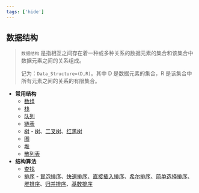 ```yaml
---
tags: ['hide']
---
```


## 数据结构

> `数据结构` 是指相互之间存在着一种或多种关系的数据元素的集合和该集合中数据元素之间的关系组成。
>
> 记为：`Data_Structure=(D,R)`。其中 D 是数据元素的集合，R 是该集合中所有元素之间的关系的有限集合。

- **常用结构**
  - [数组](array.md)
  - [栈](stack.md)
  - [队列](queue.md)
  - [链表](list.md)
  - [树](tree) - [树](tree/tree.md)、[二叉树](tree/binary-tree.md)、[红黑树](tree/red-black-tree.md)
  - [图](graph.md)
  - [堆](heap.md)
  - [散列表](hash.md)
- **结构算法**
  - [查找](search)
  - [排序](sort) - [冒泡排序](sort/bubble-sort.md)、[快速排序](sort/quick-sort.md)、[直接插入排序](sort/insert-sort.md)、[希尔排序](sort/shell-sort.md)、[简单选择排序](sort/selection-sort.md)、[堆排序](sort/heap-sort.md)、[归并排序](sort/merge-sort.md)、[基数排序](sort/radix-sort.md)
